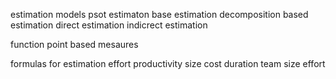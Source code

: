 estimation models 
 psot estimaton
 base estimation
 decomposition based estimation
	 direct estimation
	 indicrect estimation

function point based mesaures
	
formulas for estimation
	effort 
	productivity 
	size
	cost
	duration
	team size
	effort

